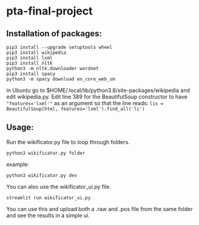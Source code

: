 # pta-final-project

## Installation of packages:
```commandline
pip3 install --upgrade setuptools wheel
pip3 install wikipedia
pip3 install lxml
pip3 install nltk
python3 -m nltk.downloader wordnet
pip3 install spacy
python3 -m spacy download en_core_web_sm
```
in Ubuntu go to $HOME/.local/lib/python3.8/site-packages/wikipedia
and edit wikipedia.py. Edit line 389 for the BeautifulSoup constructor
to have ```"features='lxml'"``` as an argument so that the line reads:
```lis = BeautifulSoup(html, features='lxml').find_all('li')```
## Usage:
Run the wikificator.py file to loop through folders.
```commandline
python3 wikificator.py folder
```
example:
```commandline
python3 wikificator.py dev
```

You can also use the wikificator_ui.py file.  
```commandline
streamlit run wikificator_ui.py
```

You can use this and upload both a .raw and .pos file from the same folder and see the results in a simple ui.
